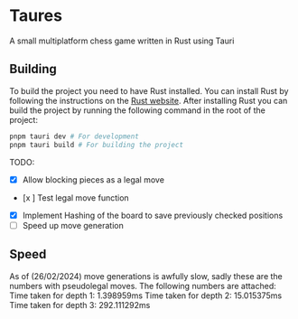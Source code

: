 # Taures
A small multiplatform chess game written in Rust using Tauri

## Building
To build the project you need to have Rust installed. You can install Rust by following the instructions on the [Rust website](https://www.rust-lang.org/tools/install). After installing Rust you can build the project by running the following command in the root of the project:
```bash
pnpm tauri dev # For development
pnpm tauri build # For building the project
```

TODO:
- [x] Allow blocking pieces as a legal move
- [x ] Test legal move function
- [x] Implement Hashing of the board to save previously checked positions
- [ ] Speed up move generation

## Speed
As of (26/02/2024) move generations is awfully slow, sadly these are the numbers with pseudolegal moves. The following numbers are attached:
 Time taken for depth 1: 1.398959ms
 Time taken for depth 2: 15.015375ms
 Time taken for depth 3: 292.111292ms

